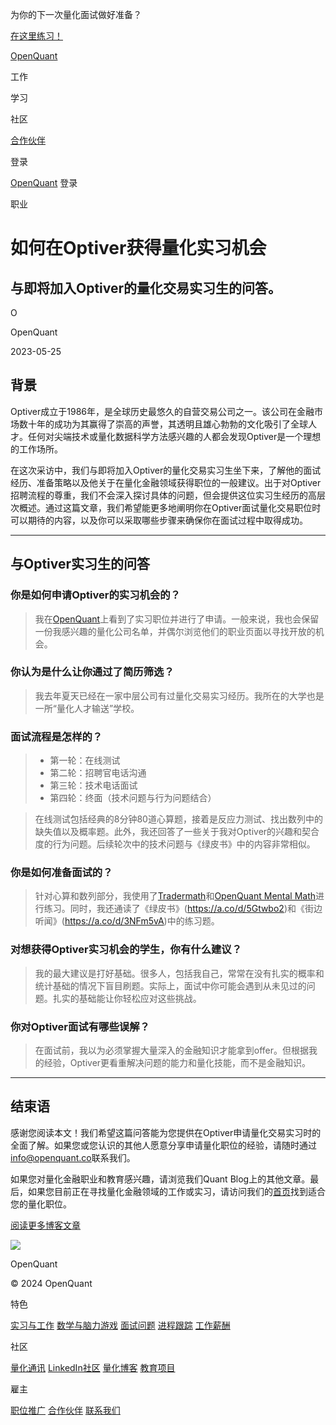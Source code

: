 为你的下一次量化面试做好准备？

[在这里练习！](https://openquant.co/questions)

[OpenQuant](https://openquant.co/)

工作

学习

社区

[合作伙伴](https://openquant.co/partners)

登录

[OpenQuant](https://openquant.co/) 登录

职业

# 如何在Optiver获得量化实习机会

## 与即将加入Optiver的量化交易实习生的问答。

O

OpenQuant

2023-05-25

## 背景

Optiver成立于1986年，是全球历史最悠久的自营交易公司之一。该公司在金融市场数十年的成功为其赢得了崇高的声誉，其透明且雄心勃勃的文化吸引了全球人才。任何对尖端技术或量化数据科学方法感兴趣的人都会发现Optiver是一个理想的工作场所。

在这次采访中，我们与即将加入Optiver的量化交易实习生坐下来，了解他的面试经历、准备策略以及他关于在量化金融领域获得职位的一般建议。出于对Optiver招聘流程的尊重，我们不会深入探讨具体的问题，但会提供这位实习生经历的高层次概述。通过这篇文章，我们希望能更多地阐明你在Optiver面试量化交易职位时可以期待的内容，以及你可以采取哪些步骤来确保你在面试过程中取得成功。

* * *

## 与Optiver实习生的问答

### 你是如何申请Optiver的实习机会的？

> 我在[OpenQuant](https://openquant.co/)上看到了实习职位并进行了申请。一般来说，我也会保留一份我感兴趣的量化公司名单，并偶尔浏览他们的职业页面以寻找开放的机会。

### 你认为是什么让你通过了简历筛选？

> 我去年夏天已经在一家中层公司有过量化交易实习经历。我所在的大学也是一所“量化人才输送”学校。
### 面试流程是怎样的？

> - 第一轮：在线测试
> - 第二轮：招聘官电话沟通
> - 第三轮：技术电话面试
> - 第四轮：终面（技术问题与行为问题结合）

> 在线测试包括经典的8分钟80道心算题，接着是反应力测试、找出数列中的缺失值以及概率题。此外，我还回答了一些关于我对Optiver的兴趣和契合度的行为问题。后续轮次中的技术问题与《绿皮书》中的内容非常相似。

### 你是如何准备面试的？

> 针对心算和数列部分，我使用了[Tradermath](https://www.tradermath.org/)和[OpenQuant Mental Math](https://openquant.co/math-game)进行练习。同时，我还通读了《绿皮书》(https://a.co/d/5Gtwbo2)和《街边听闻》(https://a.co/d/3NFm5vA)中的练习题。

### 对想获得Optiver实习机会的学生，你有什么建议？

> 我的最大建议是打好基础。很多人，包括我自己，常常在没有扎实的概率和统计基础的情况下盲目刷题。实际上，面试中你可能会遇到从未见过的问题。扎实的基础能让你轻松应对这些挑战。

### 你对Optiver面试有哪些误解？

> 在面试前，我以为必须掌握大量深入的金融知识才能拿到offer。但根据我的经验，Optiver更看重解决问题的能力和量化技能，而不是金融知识。

* * *

## 结束语
感谢您阅读本文！我们希望这篇问答能为您提供在Optiver申请量化交易实习时的全面了解。如果您或您认识的其他人愿意分享申请量化职位的经验，请随时通过[info@openquant.co](mailto:info@openquant.co?subject=Quant%20Interview%20Experience%20at%20?)联系我们。

如果您对量化金融职业和教育感兴趣，请浏览我们Quant Blog上的其他文章。最后，如果您目前正在寻找量化金融领域的工作或实习，请访问我们的[首页](https://openquant.co/)找到适合您的量化职位。

[阅读更多博客文章](https://openquant.co/blog)

![](https://openquant.co/favicon.ico)

OpenQuant

© 2024 OpenQuant

特色

[实习与工作](https://openquant.co/) [数学与脑力游戏](https://openquant.co/math-game) [面试问题](https://openquant.co/questions) [进程跟踪](https://openquant.co/process-tracking) [工作薪酬](https://openquant.co/salaries)

社区

[量化通讯](https://openquant.substack.com/) [LinkedIn社区](https://www.linkedin.com/company/open-quant) [量化博客](https://openquant.co/blog) [教育项目](https://openquant.co/education)

雇主

[职位推广](https://openquant.co/employers) [合作伙伴](https://openquant.co/employers) [联系我们](mailto:info@openquant.co)

